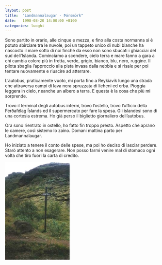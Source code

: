 ```yaml
---
layout: post
title:  "Landmannalaugar - Þórsmörk"
date:   1998-08-20 14:00:00 +0100
categories: luoghi
---
```

Sono partito in orario, alle cinque e mezza, e fino alla costa normanna si è potuto sbirciare tra le nuvole, poi un tappeto unico di nubi bianche ha nascosto il mare sotto di noi finché da esso non sono sbucati i ghiacciai del sud dell’Islanda. Cominciamo a scendere, cielo terra e mare fanno a gara a chi cambia colore più in fretta, verde, grigio, bianco, blu, nero, ruggine. Il pilota sbaglia l’approccio alla pista invasa dalla nebbia e si risale per poi tentare nuovamente e riuscire ad atterrare.

L’autobus, praticamente vuoto, mi porta fino a Reykiavík lungo una strada che attraversa campi di lava nera spruzzata di licheni ed erba. Pioggia leggera in cielo, neanche un albero a terra. E questa è la cosa che più mi sorprende.

Trovo il terminal degli autobus interni, trovo l’ostello, trovo l’ufficio della Ferðafélag Íslands ed il supermercato per fare la spesa. Gli islandesi sono di una cortesia estrema. Ho già perso il biglietto giornaliero dell’autobus.

Ora sono rientrato in ostello, ho fatto fin troppo presto. Aspetto che aprano le camere, così sistemo lo zaino. Domani mattina parto per Landmannalaugar.

Ho iniziato a tenere il conto delle spese, ma poi ho deciso di lasciar perdere. Starò attento a non esagerare. Non posso farmi venire mal di stomaco ogni volta che tiro fuori la carta di credito.

![Segnale posto al termine del sentiero Landmannalaugar - Þórsmörk](/uploads/2008/07/fine.jpg "Segnale posto al termine del sentiero Landmannalaugar - Þórsmörk")